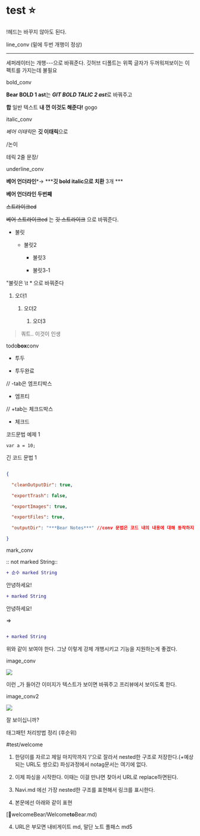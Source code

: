 # test ⭐️

!헤드는 바꾸지 않아도 된다.



line_conv (밑에 두번 개행이 정상)


---

세퍼레이터는 개행---으로 바꿔준다. 깃허브 디폴트는 위쪽 글자가 두꺼워져보이는 이펙트를 가지는데 불필요



bold_conv

**Bear BOLD 1 ast**는 ***GIT BOLD TALIC 2 ast***로 바꿔주고

**합** 일반 텍스트 **내 껀 이것도 해준다!** gogo



italic_conv

*베어 이태릭*은 **깃 이태릭**으로



/논이

테릭 2줄 문장/



underline_conv

****베어 언더라인*****→ *****깃 bold italic으로 치환** 3개 *** 

****베어 언더라인 두번째****



~~스트라이크ed~~

~~베어 스트라이크ed~~ 는  ~~깃 스트라이크~~ 으로 바꿔준다.



* 불릿

	* 불릿2

		* 불릿3

		* 불릿3-1

"불릿은 \t * 으로 바꿔준다



1. 오더1

	1. 오더2

		1. 오더3



> 쿼트.. 이것이 인생



todo****box****conv

- 투두

+ 투두완료



// -tab은 엠프티박스

- 엠프티

// +tab는 체크드박스

+ 체크드



코드문법 예제 1

`var a = 10;`



긴 코드 문법 1

```json

{

  "cleanOutputDir": true,

  "exportTrash": false,

  "exportImages": true,

  "exportFiles": true,

  "outputDir": "***Bear Notes***" //conv 문법은 코드 내의 내용에 대해 동작하지 않아야함

}

```



mark_conv



:: not marked String::



```diff
+ 순수 marked String
```




안녕하세요! 
```diff
+ marked String
```
 안녕하세요!


=>

```diff

+ marked String

```

위와 같이 보여야 한다. 그냥 이렇게 강제 개행시키고 기능을 지원하는게 좋겠다.



image_conv

![](BearImages/C9BC8F82-6A30-4165-B911-55C63AC4718E-76434-0000075928935A8B/Screen_Shot_2022-07-03_at_7.47.50.png)

이런 _가 들어간 이미지가 텍스트가 보이면 바꿔주고 프리뷰에서 보이도록 한다.

image_conv2

![](BearImages/001DC9A8-B6F9-4C3E-98E6-01BDDEA6AA83-76434-0000077576BE419E/::image::.png)

잘 보이십니까?



태그패턴 처리방법 정리 (후순위)

#test/welcome

1) 한덩이를 자르고 제일 마지막까지 ‘/‘으로 잘라서 nested한 구조로 저장한다.(+예상되는 URL도 쌍으로) 파싱과정에서 notag문서는 여기에 없다.

2) 이제 파싱을 시작한다. 이때는 이걸 만나면 찾아서 URL로 replace하면된다.

3) Navi.md 에선 가장 nested한 구조를 표현해서 링크를 표시한다.

4) 본문에선 아래와 같이 표현

[🔗welcomeBear/Welcome****to****Bear.md)

4) URL은 부모면 내비게이트 md, 말단 노트 풀패스 md5

<!-- {BearID:C026DB37-57BB-4D63-B26D-BF8F5AD21A84-67965-000005B4CA4ACA15} -->
